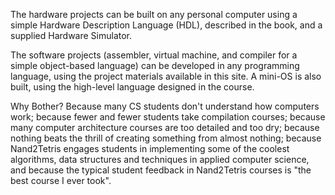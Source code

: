 The hardware projects can be built on any personal computer using a simple Hardware Description Language (HDL), described in the book, and a supplied Hardware Simulator.

The software projects (assembler, virtual machine, and compiler for a simple object-based language) can be developed in any programming language, using the project materials available in this site. A mini-OS is also built, using the high-level language designed in the course.

Why Bother? Because many CS students don't understand how computers work; because fewer and fewer students take compilation courses; because many computer architecture courses are too detailed and too dry; because nothing beats the thrill of creating something from almost nothing; because Nand2Tetris engages students in implementing some of the coolest algorithms, data structures and techniques in applied computer science, and because the typical student feedback in Nand2Tetris courses is "the best course I ever took".
